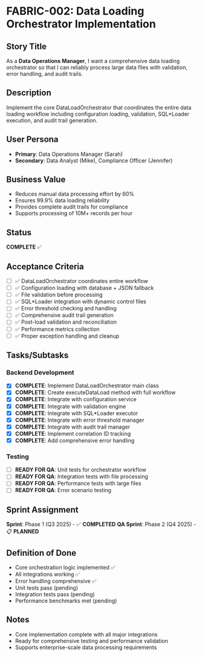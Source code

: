 # FABRIC-002: Data Loading Orchestrator Implementation

## Story Title
As a **Data Operations Manager**, I want a comprehensive data loading orchestrator so that I can reliably process large data files with validation, error handling, and audit trails.

## Description
Implement the core DataLoadOrchestrator that coordinates the entire data loading workflow including configuration loading, validation, SQL*Loader execution, and audit trail generation.

## User Persona
- **Primary**: Data Operations Manager (Sarah)
- **Secondary**: Data Analyst (Mike), Compliance Officer (Jennifer)

## Business Value
- Reduces manual data processing effort by 60%
- Ensures 99.9% data loading reliability
- Provides complete audit trails for compliance
- Supports processing of 10M+ records per hour

## Status  
**COMPLETE** ✅

## Acceptance Criteria
- [ ] ✅ DataLoadOrchestrator coordinates entire workflow
- [ ] ✅ Configuration loading with database + JSON fallback
- [ ] ✅ File validation before processing
- [ ] ✅ SQL*Loader integration with dynamic control files
- [ ] ✅ Error threshold checking and handling
- [ ] ✅ Comprehensive audit trail generation
- [ ] ✅ Post-load validation and reconciliation
- [ ] ✅ Performance metrics collection
- [ ] ✅ Proper exception handling and cleanup

## Tasks/Subtasks
### Backend Development
- [x] **COMPLETE**: Implement DataLoadOrchestrator main class
- [x] **COMPLETE**: Create executeDataLoad method with full workflow
- [x] **COMPLETE**: Integrate with configuration service
- [x] **COMPLETE**: Integrate with validation engine
- [x] **COMPLETE**: Integrate with SQL*Loader executor
- [x] **COMPLETE**: Integrate with error threshold manager
- [x] **COMPLETE**: Integrate with audit trail manager
- [x] **COMPLETE**: Implement correlation ID tracking
- [x] **COMPLETE**: Add comprehensive error handling

### Testing
- [ ] **READY FOR QA**: Unit tests for orchestrator workflow
- [ ] **READY FOR QA**: Integration tests with file processing
- [ ] **READY FOR QA**: Performance tests with large files
- [ ] **READY FOR QA**: Error scenario testing

## Sprint Assignment
**Sprint**: Phase 1 (Q3 2025) - ✅ **COMPLETED**
**QA Sprint**: Phase 2 (Q4 2025) - 📋 **PLANNED**

## Definition of Done
- Core orchestration logic implemented ✅
- All integrations working ✅  
- Error handling comprehensive ✅
- Unit tests pass (pending)
- Integration tests pass (pending)
- Performance benchmarks met (pending)

## Notes
- Core implementation complete with all major integrations
- Ready for comprehensive testing and performance validation
- Supports enterprise-scale data processing requirements